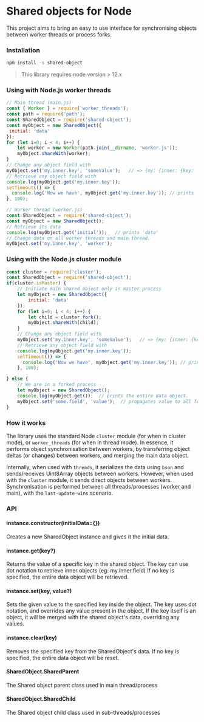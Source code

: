 # Shared objects for Node

This project aims to bring an easy to use interface for synchronising
objects between worker threads or process forks.

### Installation

```bash
npm install -s shared-object
```

> This library requires node version > 12.x

### Using with Node.js worker threads

```javascript
// Main thread (main.js)
const { Worker } = require('worker_threads');
const path = require('path');
const SharedObject = require('shared-object');
const myObject = new SharedObject({
 initial: 'data'
});
for (let i=0; i < 4; i++) {
    let worker = new Worker(path.join(__dirname, 'worker.js'));
    myObject.shareWith(worker);
}
// Change any object field with
myObject.set('my.inner.key', 'someValue');   // => {my: {inner: {key: 'someValue'}}}
// Retrieve any object field with
console.log(myObject.get('my.inner.key'));
setTimeout(() => {
  console.log('Now we have', myObject.get('my.inner.key')); // prints 'worker'
}, 100);

// Worker thread (worker.js)
const SharedObject = require('shared-object');
const myObject = new SharedObject();
// Retrieve its data
console.log(myObject.get('initial'));   // prints 'data'
// Change data on all worker threads and main thread.
myObject.set('my.inner.key', 'worker');
```

### Using with the Node.js cluster module

```javascript
const cluster = require('cluster');
const SharedObject = require('shared-object');
if(cluster.isMaster) {
    // Initiate main shared object only in master process
    let myObject = new SharedObject({
        initial: 'data'
    });
    for (let i=0; i < 4; i++) {
        let child = cluster.fork();
        myObject.shareWith(child);
    }
    // Change any object field with
    myObject.set('my.inner.key', 'someValue');   // => {my: {inner: {key: 'someValue'}}}
    // Retrieve any object field with
    console.log(myObject.get('my.inner.key'));
    setTimeout(() => {
      console.log('Now we have', myObject.get('my.inner.key')); // prints 'worker'
    }, 100);

} else {
    // We are in a forked process
    let myObject = new SharedObject();
    console.log(myObject.get());  // prints the entire data object.
    myObject.set('some.field', 'value');  // propagates value to all forked children, and the main process
}
```

### How it works
The library uses the standard Node `cluster` module (for when in cluster mode), or `worker_threads` (for when in thread mode).
In essence, it performs object synchronisation between workers, by transferring object deltas (or changes) between workers,
and merging the main data object.

Internally, when used with `threads`, it serializes the data using `bson` and sends/receives Uint8Array objects between workers.
However, when used with the `cluster` module, it sends direct objects between workers.
Synchronisation is performed between all threads/processes (worker and main), with the `last-update-wins` scenario.

### API

#### instance.constructor(initialData={})
Creates a new SharedObject instance and gives it the initial data.

#### instance.get(key?)
Returns the value of a specific key in the shared object. The key can use dot notation to retrieve inner objects (eg: my.inner.field)
If no key is specified, the entire data object will be retrieved.

#### instance.set(key, value?)
Sets the given value to the specified key inside the object. The key uses dot notation, and overrides any value present in the object.
If the key itself is an object, it will be merged with the shared object's data, overriding any values.

#### instance.clear(key)
Removes the specified key from the SharedObject's data. If no key is specified, the entire data object will be reset.

#### SharedObject.SharedParent
The Shared object parent class used in main thread/process

#### SharedObject.SharedChild
The Shared object child class used in sub-threads/processes

